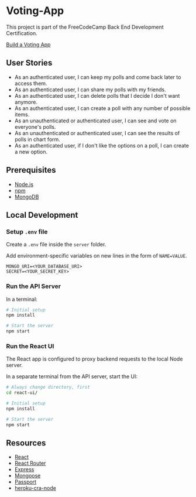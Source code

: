 # Voting-App

This project is part of the FreeCodeCamp Back End Development Certification.

[Build a Voting App](https://www.freecodecamp.com/challenges/build-a-voting-app)

## User Stories
- As an authenticated user, I can keep my polls and come back later to access them.
- As an authenticated user, I can share my polls with my friends.
- As an authenticated user, I can delete polls that I decide I don't want anymore.
- As an authenticated user, I can create a poll with any number of possible items.
- As an unauthenticated or authenticated user, I can see and vote on everyone's polls.
- As an unauthenticated or authenticated user, I can see the results of polls in chart form.
- As an authenticated user, if I don't like the options on a poll, I can create a new option.

## Prerequisites
- [Node.js](https://nodejs.org/)
- [npm](https://www.npmjs.com/)
- [MongoDB](https://www.mongodb.com/)

## Local Development

### Setup `.env` file
Create a `.env` file inside the `server` folder.

Add environment-specific variables on new lines in the form of `NAME=VALUE`.

```
MONGO_URI=<YOUR_DATABASE_URI>
SECRET=<YOUR_SECRET_KEY>
```

### Run the API Server

In a terminal:

```bash
# Initial setup
npm install

# Start the server
npm start
```

### Run the React UI

The React app is configured to proxy backend requests to the local Node server.

In a separate terminal from the API server, start the UI:

```bash
# Always change directory, first
cd react-ui/

# Initial setup
npm install

# Start the server
npm start
```

## Resources
- [React](https://facebook.github.io/react/)
- [React Router](https://github.com/ReactTraining/react-router)
- [Express](https://expressjs.com/)
- [Mongoose](http://mongoosejs.com/docs/api.html)
- [Passport](http://passportjs.org/docs)
- [heroku-cra-node](https://github.com/mars/heroku-cra-node)